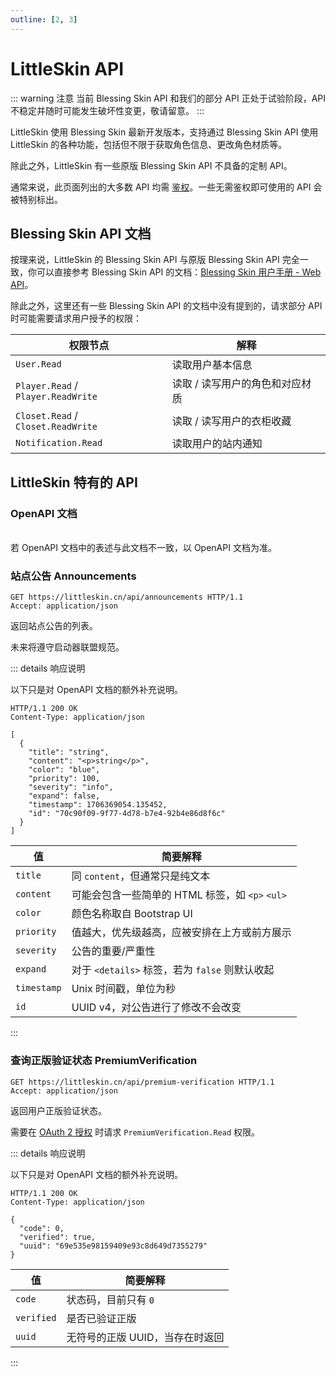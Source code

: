 ```yaml
---
outline: [2, 3]
---
```


# LittleSkin API

<!--@include: ./for-experts.template.md-->

::: warning 注意
当前 Blessing Skin API 和我们的部分 API 正处于试验阶段，API 不稳定并随时可能发生破坏性变更，敬请留意。
:::

LittleSkin 使用 Blessing Skin 最新开发版本，支持通过 Blessing Skin API 使用 LittleSkin 的各种功能，包括但不限于获取角色信息、更改角色材质等。

除此之外，LittleSkin 有一些原版 Blessing Skin API 不具备的定制 API。

通常来说，此页面列出的大多数 API 均需 [鉴权](./oauth2/index.md#使用访问令牌进行鉴权)。一些无需鉴权即可使用的 API 会被特别标出。

## Blessing Skin API 文档

按理来说，LittleSkin 的 Blessing Skin API 与原版 Blessing Skin API 完全一致，你可以直接参考 Blessing Skin API 的文档：[Blessing Skin 用户手册 - Web API](https://blessing.netlify.app/api/)。

除此之外，这里还有一些 Blessing Skin API 的文档中没有提到的，请求部分 API 时可能需要请求用户授予的权限：

| 权限节点                           | 解释                          |
| ---------------------------------- | ----------------------------- |
| `User.Read`                        | 读取用户基本信息              |
| `Player.Read` / `Player.ReadWrite` | 读取 / 读写用户的角色和对应材质 |
| `Closet.Read` / `Closet.ReadWrite` | 读取 / 读写用户的衣柜收藏       |
| `Notification.Read`                | 读取用户的站内通知            |

## LittleSkin 特有的 API

### OpenAPI 文档

<br/>
<NCard title="🏂 使用 SwaggerUI 查看" link="https://petstore.swagger.io/?url=https://manual.littlesk.in/littleskin-api.openapi3_1.yaml">
若 OpenAPI 文档中的表述与此文档不一致，以 OpenAPI 文档为准。
</NCard>

### 站点公告 Announcements <Badge type="info" text="🔓 无需鉴权" />

```http
GET https://littleskin.cn/api/announcements HTTP/1.1
Accept: application/json
```

返回站点公告的列表。

未来将遵守启动器联盟规范。<Badge type="info" text="不成熟的" />

::: details 响应说明

以下只是对 OpenAPI 文档的额外补充说明。

```http
HTTP/1.1 200 OK
Content-Type: application/json

[
  {
    "title": "string",
    "content": "<p>string</p>",
    "color": "blue",
    "priority": 100,
    "severity": "info",
    "expand": false,
    "timestamp": 1706369054.135452,
    "id": "70c90f09-9f77-4d78-b7e4-92b4e86d8f6c"
  }
]
```

| 值          | 简要解释                                        |
| ----------- | ----------------------------------------------- |
| `title`     | 同 `content`，但通常只是纯文本                  |
| `content`   | 可能会包含一些简单的 HTML 标签，如 `<p>` `<ul>` |
| `color`     | 颜色名称取自 Bootstrap UI                       |
| `priority`  | 值越大，优先级越高，应被安排在上方或前方展示    |
| `severity`  | 公告的重要/严重性                               |
| `expand`    | 对于 `<details>` 标签，若为 `false` 则默认收起  |
| `timestamp` | Unix 时间戳，单位为秒                           |
| `id`        | UUID v4，对公告进行了修改不会改变               |

:::

### 查询正版验证状态 PremiumVerification <Badge type="tip" text="🔒 需要鉴权" />

```http
GET https://littleskin.cn/api/premium-verification HTTP/1.1
Accept: application/json
```

返回用户正版验证状态。

需要在 [OAuth 2 授权](./oauth2/index.md#获取访问令牌) 时请求 `PremiumVerification.Read` 权限。

::: details 响应说明

以下只是对 OpenAPI 文档的额外补充说明。

```http
HTTP/1.1 200 OK
Content-Type: application/json

{
  "code": 0,
  "verified": true,
  "uuid": "69e535e98159409e93c8d649d7355279"
}
```

| 值         | 简要解释                        |
| ---------- | ------------------------------- |
| `code`     | 状态码，目前只有 `0`            |
| `verified` | 是否已验证正版                  |
| `uuid`     | 无符号的正版 UUID，当存在时返回 |

:::
